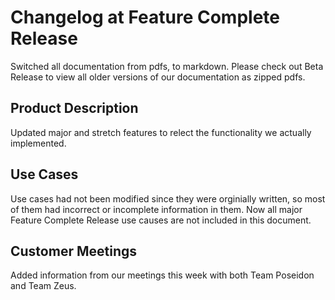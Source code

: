 # Changelog at Feature Complete Release

Switched all documentation from pdfs, to markdown. Please check out Beta Release to view all older versions of our documentation as zipped pdfs.

## Product Description

Updated major and stretch features to relect the functionality we actually implemented.

## Use Cases

Use cases had not been modified since they were orginially written, so most of them had incorrect or incomplete information in them. Now all major Feature Complete Release use causes are not included in this document.

## Customer Meetings

Added information from our meetings this week with both Team Poseidon and Team Zeus.